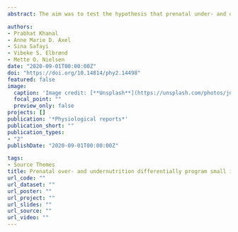 ```yaml
---
abstract: The aim was to test the hypothesis that prenatal under- and overnutrition in late gestation can program small intestinal (SI) growth, angiogenesis, and endocrine function to predispose for a hyperabsorptive state, thereby increasing the susceptibility to the adverse effects of an early postnatal obesogenic diet. Twin-pregnant ewes were exposed to adequate (NORM), LOW (50% of NORM), or HIGH (150% energy and 110%  protein  of  NORM)  diets  through  the  last  trimester  (term  ~147  days).  From  3  days  to  6  months  of  age,  their  lambs  were  fed  either  a  moderate  (CONV)  or  a  high-carbohydrate  high-fat  (HCHF)  diet.  At  6  months  of  age,  responses  in  plasma  metabolites and insulin to refeeding after fasting were determined and then different segments  of  the  SI  were  sampled  at  autopsy.  Prenatal  overnutrition  impacts  were  most abundant in the duodenum where HIGH had increased villus amplification fac-tor and lowered villi thickness with increased IRS-1 and reduced GH-R expressions. In jejunum, HIGH lambs had an increased expression of Lactate gene and amplified when exposed to HCHF postnatally. Specifically, in LOW, sensitivity to HCHF was affected  in  ileum.  Thus,  the  mismatching  LOW-HCHF  nutrition  increased  expres-sions of angiogenic genes (VEGF, VEGF-R1, ANGPT1, RTK) and increased mucosa layer (tunica mucosa) thickness but reduced muscle layer (Tunica muscularis) thickness.  The  SI  is  a  target  of  prenatal  nutritional  programming,  where  late  gestation  overnutrition increased and shifted digestive capacity for carbohydrates toward the jejunum, whereas late gestation undernutrition predisposed for ileal angiogenesis and carbohydrate and fat hyperabsorptive capacity upon subsequent exposure to postnatal obesogenic diet.

authors:
- Prabhat Khanal
- Anne Marie D. Axel
- Sina Safayi
- Vibeke S. Elbrønd
- Mette O. Nielsen
date: "2020-09-01T00:00:00Z"
doi: "https://doi.org/10.14814/phy2.14498"
featured: false
image:
  caption: 'Image credit: [**Unsplash**](https://unsplash.com/photos/jdD8gXaTZsc)'
  focal_point: ""
  preview_only: false
projects: []
publication: '*Physiological reports*'
publication_short: ""
publication_types:
- "2"
publishDate: "2020-09-01T00:00:00Z"

tags:
- Source Themes
title: Prenatal over- and undernutrition differentially program small intestinal growth, angiogenesis, absorptive capacity, and endocrine function in sheep
url_code: ""
url_dataset: ""
url_poster: ""
url_project: ""
url_slides: ""
url_source: ""
url_video: ""
---
```


